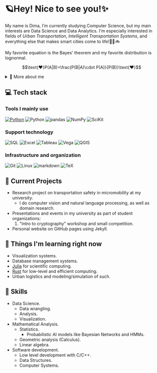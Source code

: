 # 🪐Hey! Nice to see you!✨
My name is Dima, I’m currently studying Computer Science, but my main interests are Data Science and Data Analytics. I'm especially interested in fields of _Urban Transportation_, _Intelligent Transportation Systems_, and everything else that makes smart cities come to life!🚆🚌🚲

My favorite equation is the Bayes' theorem and my favorite distribution is lognormal.

<div style="text-align: center;">
    
$$\text{❤️}P(A|B)=\frac{P(B|A)\cdot P(A)}{P(B)}\text{❤️}$$

</div>


<details>
  <summary>🔎 More about me</summary>

- I live on planet Earth, Sol system in Orion Arm of the Milky Way galaxy. 🌍

- I'm an avid reader, and while I don't have a "favorite" book, you definetely need to read [*A Brief History of Time* by Stephen Hawking](https://www.goodreads.com/book/show/3869.A_Brief_History_of_Time?ref=nav_sb_ss_3_6).

- I love sci-fi, futuristic technology, and all stuff thats science in general.

- My first-ever programming language was C++, I didn't have good time with it, but I don't regret it.

- If I encounter anything in my life that can be calculated, you bet I already have spreadsheets open.

</details>

## 💻 Tech stack

### Tools I mainly use

[![Python](https://img.shields.io/badge/Python-3776AB?style=for-the-badge&logo=python&logoColor=white)](https://google.com)
![Python](https://img.shields.io/badge/jupiter-F37626?style=for-the-badge&logo=jupyter&logoColor=white)
![pandas](https://img.shields.io/badge/Pandas-150458?style=for-the-badge&logo=pandas&logoColor=white)
![NumPy](https://img.shields.io/badge/NumPy-013243?style=for-the-badge&logo=numpy&logoColor=white)
![SciKit](https://img.shields.io/badge/Scikit%20Learn-F7931E?style=for-the-badge&logo=scikitlearn&logoColor=white)

### Support technology

![SQL](https://img.shields.io/badge/SQL-F37626?style=for-the-badge&logo=sql&logoColor=white)
![Excel](https://img.shields.io/badge/excel-007C3C?style=for-the-badge&logo=&logoColor=white)
![Tableau](https://img.shields.io/badge/Tableau-00A1E0?style=for-the-badge&logo=salesforce&logoColor=white)
![Vega](https://img.shields.io/badge/vega-2450B2?style=for-the-badge&logo=vega&logoColor=white)
![QGIS](https://img.shields.io/badge/Qgis-589632?style=for-the-badge&logo=qgis&logoColor=white)


### Infrastructure and organization

![Git](https://img.shields.io/badge/Git-F05032?style=for-the-badge&logo=git&logoColor=white)
![Linux](https://img.shields.io/badge/Linux-FCC624?style=for-the-badge&logo=linux&logoColor=black)
![markdown](https://img.shields.io/badge/Markdown-000000?style=for-the-badge&logo=markdown&logoColor=white)
![TeX](https://img.shields.io/badge/latex-008080?style=for-the-badge&logo=latex&logoColor=white)

## 🧪 Current Projects 

- Research project on transportation safety in micromobility at my university.
    - I do computer vision and natural language processing, as well as domain research.
- Presentations and events in my university as part of student organizations:
    1. "Intro to cryptography" workshop and small competition.
- Personal website on GitHub pages using Jekyll.

## 📖 Things I'm learning right now
- Visualization systems.
- Database management systems.
- [Julia](https://julialang.org) for scientific computing.
- [Rust](https://www.rust-lang.org) for low-level and efficient computing.
- Urban logistics and modeling/simulation of such.

## 🎯 Skills 
- Data Science.
  - Data wrangling.
  - Analysis.
  - Visualization.
- Mathematical Analysis.
  - Statistics.
      - Probabilistic AI models like Bayesian Networks and HMMs.
  - Geometric analysis (Calculus).
  - Linear algebra.
- Software development.
  - Low level development with C/C++.
  - Data Structures.
  - Computer Systems.
